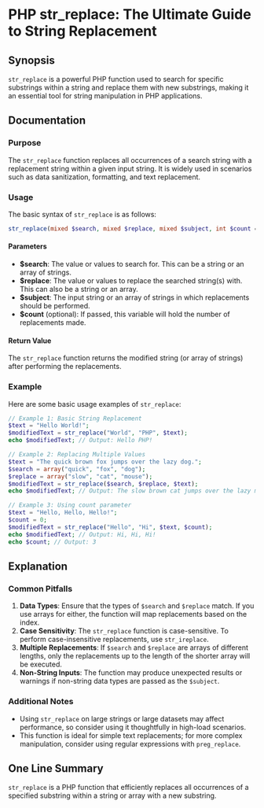 <!--
Meta Description: # PHP str_replace: The Ultimate Guide to String Replacement ## Synopsis `str_replace` is a powerful PHP function used to search for specific substring...
Meta Keywords: string, str_replace, search, php, function
-->

# PHP str_replace: The Ultimate Guide to String Replacement

## Synopsis
`str_replace` is a powerful PHP function used to search for specific substrings within a string and replace them with new substrings, making it an essential tool for string manipulation in PHP applications.

## Documentation
### Purpose
The `str_replace` function replaces all occurrences of a search string with a replacement string within a given input string. It is widely used in scenarios such as data sanitization, formatting, and text replacement.

### Usage
The basic syntax of `str_replace` is as follows:

```php
str_replace(mixed $search, mixed $replace, mixed $subject, int $count = null): mixed
```

#### Parameters
- **$search**: The value or values to search for. This can be a string or an array of strings.
- **$replace**: The value or values to replace the searched string(s) with. This can also be a string or an array.
- **$subject**: The input string or an array of strings in which replacements should be performed.
- **$count** (optional): If passed, this variable will hold the number of replacements made.

#### Return Value
The `str_replace` function returns the modified string (or array of strings) after performing the replacements.

### Example
Here are some basic usage examples of `str_replace`:

```php
// Example 1: Basic String Replacement
$text = "Hello World!";
$modifiedText = str_replace("World", "PHP", $text);
echo $modifiedText; // Output: Hello PHP!

// Example 2: Replacing Multiple Values
$text = "The quick brown fox jumps over the lazy dog.";
$search = array("quick", "fox", "dog");
$replace = array("slow", "cat", "mouse");
$modifiedText = str_replace($search, $replace, $text);
echo $modifiedText; // Output: The slow brown cat jumps over the lazy mouse.

// Example 3: Using count parameter
$text = "Hello, Hello, Hello!";
$count = 0;
$modifiedText = str_replace("Hello", "Hi", $text, $count);
echo $modifiedText; // Output: Hi, Hi, Hi!
echo $count; // Output: 3
```

## Explanation
### Common Pitfalls
1. **Data Types**: Ensure that the types of `$search` and `$replace` match. If you use arrays for either, the function will map replacements based on the index.
2. **Case Sensitivity**: The `str_replace` function is case-sensitive. To perform case-insensitive replacements, use `str_ireplace`.
3. **Multiple Replacements**: If `$search` and `$replace` are arrays of different lengths, only the replacements up to the length of the shorter array will be executed.
4. **Non-String Inputs**: The function may produce unexpected results or warnings if non-string data types are passed as the `$subject`.

### Additional Notes
- Using `str_replace` on large strings or large datasets may affect performance, so consider using it thoughtfully in high-load scenarios.
- This function is ideal for simple text replacements; for more complex manipulation, consider using regular expressions with `preg_replace`.

## One Line Summary
`str_replace` is a PHP function that efficiently replaces all occurrences of a specified substring within a string or array with a new substring.